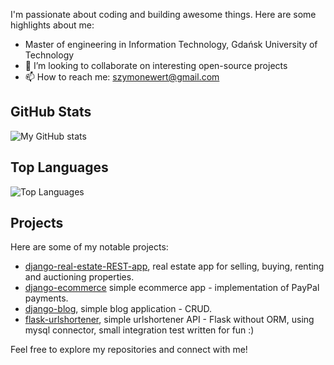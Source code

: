I'm passionate about coding and building awesome things. Here are some highlights about me:

- Master of engineering in Information Technology, Gdańsk University of Technology
- 👯 I’m looking to collaborate on interesting open-source projects
- 📫 How to reach me: [szymonewert@gmail.com](mailto:szymonewert@gmail.com)

## GitHub Stats

![My GitHub stats](https://github-readme-stats.vercel.app/api?username=ewerttrewe&show_icons=true&theme=radical)

## Top Languages

![Top Languages](https://github-readme-stats.vercel.app/api/top-langs/?username=ewerttrewe&layout=compact&theme=radical)

## Projects

Here are some of my notable projects:

- [django-real-estate-REST-app](https://github.com/ewerttrewe/fullstack-real-estate-app), real estate app for selling, buying, renting and auctioning properties.
- [django-ecommerce](https://github.com/ewerttrewe/django-ecommerce) simple ecommerce app - implementation of PayPal payments.
- [django-blog](https://github.com/ewerttrewe/django-blogapp), simple blog application - CRUD.
- [flask-urlshortener](https://github.com/ewerttrewe/flask-rest-url-shortener-api), simple urlshortener API - Flask without ORM, using mysql connector, small integration test written for fun :)


Feel free to explore my repositories and connect with me!

<!-- Add any additional sections or customizations as per your preference -->

